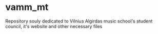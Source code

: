 # vamm_mt
Repository souly dedicated to Vilnius Algirdas music school's student council, it's website and other necessary files
